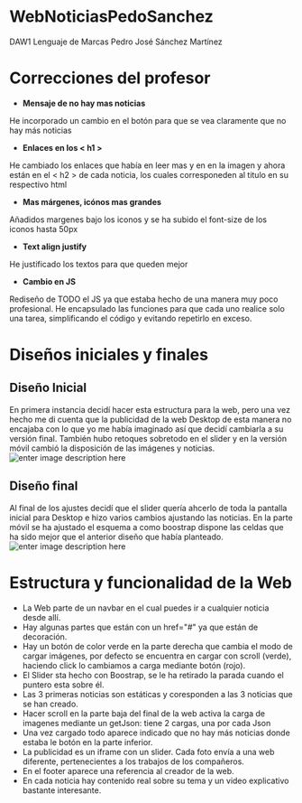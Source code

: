 # WebNoticiasPedoSanchez
DAW1 
Lenguaje de Marcas
Pedro José Sánchez Martínez
# Correcciones del profesor
- **Mensaje de no hay mas noticias**

He incorporado un cambio en el botón para que se vea claramente que no hay más noticias
- **Enlaces en los < h1 >**

He cambiado los enlaces que había en leer mas y en en la imagen y ahora están en el < h2 > de cada noticia, los cuales corresponeden al titulo en su respectivo html
- **Mas márgenes, icónos mas grandes**

Añadidos margenes bajo los iconos y se ha subido el font-size de los iconos hasta 50px
- **Text align justify**

He justificado los textos para que queden mejor
- **Cambio en JS**

Rediseño de TODO el JS ya que estaba hecho de una manera muy poco profesional.
He encapsulado las funciones para que cada uno realice solo una tarea, simplificando el código y evitando repetirlo en exceso.
# Diseños iniciales y finales

## Diseño Inicial

En primera instancia decidí hacer esta estructura para la web, pero una vez hecho me di cuenta que la publicidad de la web Desktop de esta manera no encajaba con lo que yo me había imaginado así que decidí cambiarla a su versión final.
También hubo retoques sobretodo en el slider y en la versión móvil cambió la disposición de las imágenes y noticias.
![enter image description here](https://cdn.rawgit.com/PedroDpsweb/WebNoticiasPedoSanchez/f9f1e8e9/img/Esquemawebnoticias_Noversionfinal.jpg)
## Diseño final
Al final de los ajustes decidí que el slider quería ahcerlo de toda la pantalla inicial para Desktop e hizo varios cambios ajustando las noticias.
En la parte móvil se ha ajustado el esquema a como boostrap dispone las celdas que ha sido mejor que el anterior diseño que había planteado.
![enter image description here](https://cdn.rawgit.com/PedroDpsweb/WebNoticiasPedoSanchez/f9f1e8e9/img/Esquemawebnoticias_Versionfinal.png)
# Estructura y funcionalidad de la Web
- La Web parte de un navbar en el cual puedes ir a cualquier noticia desde allí.
- Hay algunas partes que están con un href="#" ya que están de decoración.
- Hay un botón de color verde en la parte derecha que cambia el modo de cargar imágenes, por defecto se encuentra en cargar con scroll (verde), haciendo click lo cambiamos a carga mediante botón (rojo).
- El Slider sta hecho con Boostrap, se le ha retirado la parada cuando el puntero esta sobre él.
- Las 3 primeras noticias son estáticas y coresponden a las 3 noticias que se han creado.
- Hacer scroll en la parte baja del final de la web activa la carga de imagenes mediante un getJson: tiene 2 cargas, una por cada Json
- Una vez cargado todo aparece indicado que no hay más noticias donde estaba le botón en la parte inferior.
- La publicidad es un iframe con un slider. Cada foto envía a una web diferente, pertenecientes a los trabajos de los compañeros.
- En el footer aparece una referencia al creador de la web.
- En cada noticia hay contenido real sobre su tema y un video explicativo bastante interesante.
